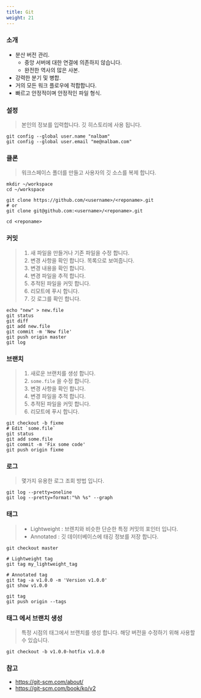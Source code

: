 ```yaml
---
title: Git
weight: 21
---
```


### 소개

* 분산 버전 관리.
  * 중앙 서버에 대한 연결에 의존하지 않습니다.
  * 완전한 역사의 많은 사본.
* 강력한 분기 및 병합.
* 거의 모든 워크 플로우에 적합합니다.
* 빠르고 안정적이며 안정적인 파일 형식.

### 설정

> 본인의 정보를 입력합니다. 깃 히스토리에 사용 됩니다.

```
git config --global user.name "nalbam"
git config --global user.email "me@nalbam.com"
```

### 클론

> 워크스페이스 폴더를 만들고 사용자의 깃 소스를 복제 합니다.

```
mkdir ~/workspace
cd ~/workspace

git clone https://github.com/<username>/<reponame>.git
# or
git clone git@github.com:<username>/<reponame>.git

cd <reponame>
```

### 커밋

> 1. 새 파일을 만들거나 기존 파일을 수정 합니다.
> 1. 변경 사항을 확인 합니다. 목록으로 보여줍니다.
> 1. 변경 내용을 확인 합니다.
> 1. 변경 파일을 추적 합니다.
> 1. 추적된 파일을 커밋 합니다.
> 1. 리모트에 푸시 합니다.
> 1. 깃 로그를 확인 합니다.

```
echo "new" > new.file
git status
git diff
git add new.file
git commit -m 'New file'
git push origin master
git log
```

### 브랜치

> 1. 새로운 브랜치를 생성 합니다.
> 1. `some.file` 을 수정 합니다.
> 1. 변경 사항을 확인 합니다.
> 1. 변경 파일을 추적 합니다.
> 1. 추적된 파일을 커밋 합니다.
> 1. 리모트에 푸시 합니다.

```
git checkout -b fixme
# Edit `some.file`
git status
git add some.file
git commit -m 'Fix some code'
git push origin fixme
```

### 로그

> 몇가지 유용한 로그 조회 방법 입니다.

```
git log --pretty=oneline
git log --pretty=format:"%h %s" --graph
```

### 태그

> * Lightweight : 브렌치와 비슷한 단순한 특정 커밋의 포인터 입니다.
> * Annotated : 깃 데이터베이스에 태깅 정보를 저장 합니다.

```
git checkout master

# Lightweight tag
git tag my_lightweight_tag

# Annotated tag
git tag -a v1.0.0 -m 'Version v1.0.0'
git show v1.0.0

git tag
git push origin --tags
```

### 태그 에서 브랜치 생성

> 특정 시점의 태그에서 브랜치를 생성 합니다. 해당 버전을 수정하기 위해 사용할 수 있습니다.

```
git checkout -b v1.0.0-hotfix v1.0.0
```

### 참고

* <https://git-scm.com/about/>
* <https://git-scm.com/book/ko/v2>
